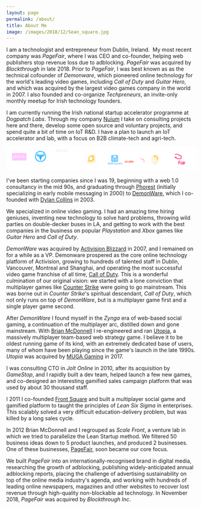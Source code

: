 ```yaml
---
layout: page
permalink: /about/
title: About Me
image: /images/2018/12/Sean_square.jpg
---
```


I am a technologist and entrepreneur from Dublin, Ireland.  My most recent company was *PageFair*, where I was CEO and co-founder, helping web publishers stop revenue loss due to adblocking. *PageFair* was acquired by *Blockthrough* in late 2018. Prior to *PageFair*, I was best known as as the technical cofounder of *Demonware*, which pioneered online technology for the world's leading video games, including *Call of Duty* and *Guitar Hero*, and which was acquired by the largest video games company in the world in 2007. I also founded and co-organize *Techpreneurs*, an invite-only monthly meetup for Irish technology founders. 

I am currently running the Irish national startup accelerator programme at *Dogpatch Labs*. Through my company [Nuium](https://nuium.com) I take on consulting projects here and there, develop some open source and voluntary projects, and spend quite a bit of time on IoT R&D. I have a plan to launch an IoT accelerator and lab, with a focus on B2B climate-tech and agri-tech.

![](/images/logo_roll.png)

I've been starting companies since I was 19, beginning with a web 1.0 consultancy in the mid 90s, and graduating through [Phorest](http://phorest.com) (initially specializing in early mobile messaging in 2000) to [DemonWare](http://www.demonware.net), which I co-founded with [Dylan Collins](http://dylancollins.com) in 2003.


We specialized in online video gaming. I had an amazing time hiring geniuses, inventing new technology to solve hard problems, throwing wild parties on double-decker buses in LA, and getting to work with the best companies in the business on popular *Playstation* and *Xbox* games like *Guitar Hero* and *Call of Duty*.

*DemonWare* was acquired by [Activision Blizzard](http://www.activision.com) in 2007, and I remained on for a while as a VP. Demonware prospered as the core online technology platform of Activision, growing to hundreds of talented staff in Dublin, Vancouver, Montreal and Shanghai, and operating the most successful video game franchise of all time, [Call of Duty](http://www.callofduty.com/). This is a wonderful culmination of our original vision: we started with a lone conviction that multiplayer games like [Counter Strike](http://blog.counter-strike.net/) were going to go mainstream. This was borne out in *Counter Strike*'s spiritual descendant, *Call of Duty*, which not only runs on top of *DemonWare*, but is a multiplayer game first and a single player game second.

After *DemonWare* I found myself in the *Zynga* era of web-based social gaming, a continuation of the multiplayer arc, distilled down and gone mainstream. With [Brian McDonnell](https://twitter.com/mcdonnellb) I re-engineered and ran [Utopia](http://utopia-game.com), a massively multiplayer team-based web strategy game. I believe it to be oldest running game of its kind, with an extremely dedicated base of users, many of whom have been playing since the game's launch in the late 1990s. *Utopia* was acquired by [MUGA Gaming](http://www.mugagamingllc.com/) in 2017.

I was consulting CTO in *Jolt Online* in 2010, after its acquisition by *GameStop*, and I rapidly built a dev team, helped launch a few new games, and co-designed an interesting gamified sales campaign platform that was used by about 30 thousand staff. 

I 2011 I co-founded [Front Square](http://frontsquare.com) and built a multiplayer social game and gamified platform to taught the principles of *Lean Six Sigma* in enterprises. This scalably solved a very difficult education-delivery problem, but was killed by a long sales cycle.

In 2012 Brian McDonnell and I regrouped as *Scale Front*, a venture lab in which we tried to parallelize the Lean Startup method. We filtered 50 business ideas down to 5 product launches, and produced 2 businesses. One of these businesses, [PageFair](http://pagefair.com), soon became our core focus. 

We built *PageFair* into an internationally-recognised brand in digital media, researching the growth of adblocking, publishing widely-anticipated annual adblocking reports, placing the challenge of advertising sustainability on top of the online media industry's agenda, and working with hundreds of leading online newspapers, magazines and other websites to recover lost revenue through high-quality non-blockable ad technology. In November 2018, *PageFair* was acquired by *Blockthrough Inc*.
